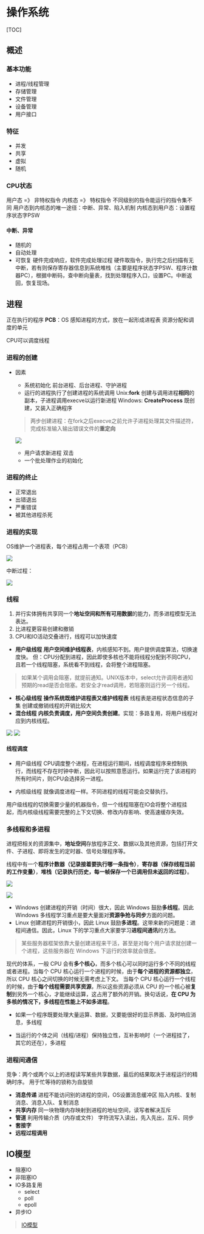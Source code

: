 # 操作系统
[TOC]
## 概述
### 基本功能
- 进程/线程管理
- 存储管理
- 文件管理
- 设备管理
- 用户接口
### 特征
- 并发
- 共享
- 虚拟
- 随机
### CPU状态
用户态 =》 非特权指令
内核态 =》 特权指令
不同级别的指令能运行的指令集不同
用户态到内核态的唯一途径：中断、异常、陷入机制
内核态到用户态：设置程序状态字PSW
#### 中断、异常
- 随机的
- 自动处理
- 可恢复
硬件完成响应，软件完成处理过程
硬件取指令，执行完之后扫描有无中断，若有则保存寄存器信息到系统堆栈（主要是程序状态字PSW、程序计数器PC），根据中断码，查中断向量表，找到处理程序入口，设置PC。中断返回，恢复现场。
## 进程
正在执行的程序
**PCB**：OS 感知进程的方式，放在一起形成进程表
资源分配和调度的单元

CPU可以调度线程

### 进程的创建
- 因素
  - 系统初始化
  前台进程、后台进程、守护进程
  - 运行的进程执行了创建进程的系统调用
  Unix:**fork**  创建与调用进程**相同**的副本，子进程调用execve以运行新进程
  Windows: **CreateProcess**  既创建，又装入正确程序
  > 两步创建进程：在fork之后execve之前允许子进程处理其文件描述符，完成标准输入输出错误文件的**重定向**

  ![](.img/cow.png)

  - 用户请求新进程
  双击
  - 一个批处理作业的初始化

### 进程的终止
- 正常退出
- 出错退出
- 严重错误
- 被其他进程杀死


### 进程的实现
OS维护一个进程表，每个进程占用一个表项（PCB）

![](.img/PCB.png)

中断过程：

![](.img/zd.png)

### 线程
1. 并行实体拥有共享同一个**地址空间和所有可用数据**的能力，而多进程模型无法表达。
2. 比进程更容易创建和撤销
3. CPU和IO活动交叠进行，线程可以加快速度

- **用户级线程**
**用户空间维护线程表**，内核感知不到。用户提供调度算法，切换速度快。
但：CPU分配到进程，因此即使多核也不能将线程分配到不同CPU，且若一个线程阻塞，系统看不到线程，会将整个进程阻塞。
> 如果某个调用会阻塞，就提前通知。UNIX版本中，select允许调用者通知预期的read是否会阻塞。若安全才read调用，若阻塞则运行另一个线程。
- **核心级线程**
**操作系统既维护进程表又维护线程表**
线程表是进程状态信息的子集
创建或撤销线程的开销比较大
- **混合线程**
**内核负责调度，用户空间负责创建**。实现：多路复用，将用户线程对应到内核线程。

![](.img/kt.png)
![](.img/mkt.png)


#### 线程调度
- 用户级线程
CPU调度整个进程，在进程运行期间，线程调度程序来控制执行，而线程不存在时钟中断，因此可以按照意愿运行。如果运行完了该进程的所有时间片，则CPU会选择另一进程。

- 内核级线程
就像调度进程一样。不同进程的线程可能会交替执行。

用户级线程的切换需要少量的机器指令，但一个线程阻塞在IO会将整个进程挂起，而内核级线程需要完整的上下文切换、修改内存影响、使高速缓存失效。


### 多线程和多进程
进程把相关的资源集中，**地址空间**存放程序正文、数据以及其他资源，包括打开文件、子进程、即将发生的定时器、信号处理程序等。

线程中有一个**程序计数器（记录接着要执行哪一条指令）**，**寄存器（保存线程当前的工作变量）**，**堆栈（记录执行历史，每一帧保存一个已调用但未返回的过程）**。

![](.img/thread.png)


![](.img/multiT.png)
-  Windows 
创建进程的开销（时间）很大，因此 Windows 鼓励**多线程**。因此 Windows 多线程学习重点是要大量面对**资源争抢与同步**方面的问题。
-  Linux
创建进程的开销很小，因此 Linux 鼓励**多进程**。这带来新的问题是：进程间通信。因此，Linux 下的学习重点大家要学习**进程间通讯**的方法。
> 某些服务器框架依靠大量创建进程来干活，甚至是对每个用户请求就创建一个进程，这些服务器在 Windows 下运行的效率就会很差。

现代的体系，一般 CPU 会有**多个核心**，而多个核心可以同时运行多个不同的线程或者进程。当每个 CPU 核心运行一个进程的时候，由于**每个进程的资源都独立**，所以 CPU 核心之间切换的时候无需考虑上下文。 当每个 CPU 核心运行一个线程的时候，由于**每个线程需要共享资源**，所以这些资源必须从 CPU 的一个核心被**复制**到另外一个核心，才能继续运算，这占用了额外的开销。换句话说，**在 CPU 为多核的情况下，多线程在性能上不如多进程**。

- 如果一个程序既要处理大量运算、数据，又要能很好的显示界面、及时响应消息，多线程

- 当运行的个体之间（线程/进程）保持独立性，互补影响时（一个进程挂了，其它的还在），多进程





### 进程间通信
竞争：两个或两个以上的进程读写某些共享数据，最后的结果取决于进程运行的精确时序。
用于忙等待的锁称为自旋锁



- **消息传递**
进程不能访问别的进程的空间，OS设置消息缓冲区
陷入内核、复制消息、消息入队、复制消息
- **共享内存**
同一块物理内存映射到进程的地址空间，读写者解决互斥
- **管道**
利用传输介质（内存或文件）
字符流写入读出，先入先出，互斥、同步
- **套接字**
- **远程过程调用**

## IO模型

- 阻塞IO
- 非阻塞IO
- IO多路复用
  - select
  - poll
  - epoll
- 异步IO

> [IO模型](https://zhuanlan.zhihu.com/p/115912936)